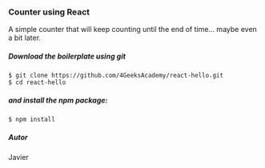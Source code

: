 ### Counter using React

A simple counter that will keep counting until the end of time... maybe even a bit later.

##### Download the boilerplate using git

```
$ git clone https://github.com/4GeeksAcademy/react-hello.git
$ cd react-hello
```

##### and install the npm package:
```
$ npm install
```

##### Autor
Javier